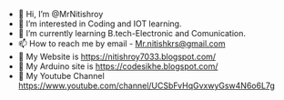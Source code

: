 - 👋 Hi, I’m @MrNitishroy
- 👀 I’m interested in Coding and IOT learning.
- 🌱 I’m currently learning B.tech-Electronic and Comunication.
- 📫 How to reach me by email - Mr.nitishkrs@gmail.com
- 👀 My Website is https://nitishroy7033.blogspot.com/
- 👀 My Arduino site is https://codesikhe.blogspot.com/
- 👀 My Youtube Channel https://www.youtube.com/channel/UCSbFvHqGvxwyGsw4N6o6L7g

<!--- MrNitishroy/MrNitishroy is a ✨ special ✨ repository because its `README.md` (this file) appears on your GitHub profile.
You can click the Preview link to take a look at your changes. --->
